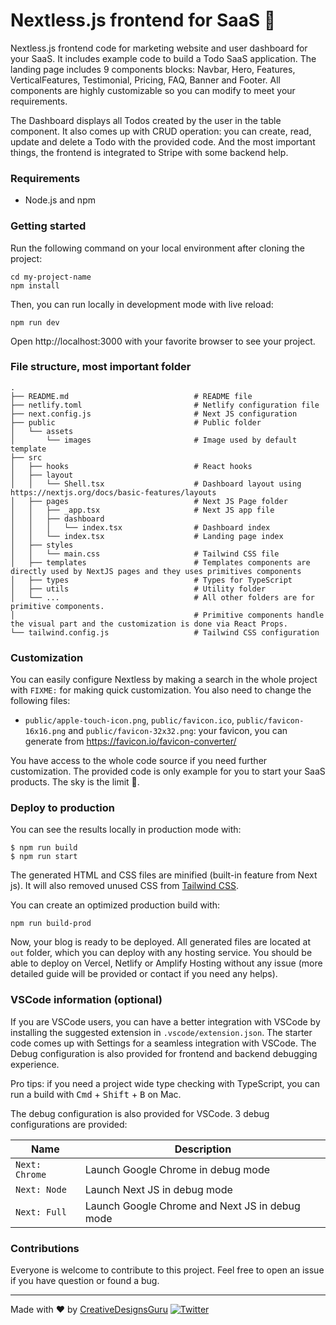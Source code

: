 # Nextless.js frontend for SaaS 🚀

Nextless.js frontend code for marketing website and user dashboard for your SaaS. It includes example code to build a Todo SaaS application. The landing page includes 9 components blocks: Navbar, Hero, Features, VerticalFeatures, Testimonial, Pricing, FAQ, Banner and Footer. All components are highly customizable so you can modify to meet your requirements.

The Dashboard displays all Todos created by the user in the table component. It also comes up with CRUD operation: you can create, read, update and delete a Todo with the provided code. And the most important things, the frontend is integrated to Stripe with some backend help.

### Requirements

- Node.js and npm

### Getting started

Run the following command on your local environment after cloning the project:

```
cd my-project-name
npm install
```

Then, you can run locally in development mode with live reload:

```
npm run dev
```

Open http://localhost:3000 with your favorite browser to see your project.

### File structure, most important folder

```
.
├── README.md                            # README file
├── netlify.toml                         # Netlify configuration file
├── next.config.js                       # Next JS configuration
├── public                               # Public folder
│   └── assets
│       └── images                       # Image used by default template
├── src
│   ├── hooks                            # React hooks
│   ├── layout
│   │   └── Shell.tsx                    # Dashboard layout using https://nextjs.org/docs/basic-features/layouts
│   ├── pages                            # Next JS Page folder
│   │   ├── _app.tsx                     # Next JS app file
│   │   ├── dashboard
│   │   │   └── index.tsx                # Dashboard index
│   │   └── index.tsx                    # Landing page index
│   ├── styles
│   │   └── main.css                     # Tailwind CSS file
│   ├── templates                        # Templates components are directly used by NextJS pages and they uses primitives components
│   ├── types                            # Types for TypeScript
│   ├── utils                            # Utility folder
│   └── ...                              # All other folders are for primitive components.
│                                        # Primitive components handle the visual part and the customization is done via React Props.
└── tailwind.config.js                   # Tailwind CSS configuration
```

### Customization

You can easily configure Nextless by making a search in the whole project with `FIXME:` for making quick customization. You also need to change the following files:

- `public/apple-touch-icon.png`, `public/favicon.ico`, `public/favicon-16x16.png` and `public/favicon-32x32.png`: your favicon, you can generate from https://favicon.io/favicon-converter/

You have access to the whole code source if you need further customization. The provided code is only example for you to start your SaaS products. The sky is the limit 🚀.

### Deploy to production

You can see the results locally in production mode with:

```
$ npm run build
$ npm run start
```

The generated HTML and CSS files are minified (built-in feature from Next js). It will also removed unused CSS from [Tailwind CSS](https://tailwindcss.com).

You can create an optimized production build with:

```
npm run build-prod
```

Now, your blog is ready to be deployed. All generated files are located at `out` folder, which you can deploy with any hosting service. You should be able to deploy on Vercel, Netlify or Amplify Hosting without any issue (more detailed guide will be provided or contact if you need any helps).

### VSCode information (optional)

If you are VSCode users, you can have a better integration with VSCode by installing the suggested extension in `.vscode/extension.json`. The starter code comes up with Settings for a seamless integration with VSCode. The Debug configuration is also provided for frontend and backend debugging experience.

Pro tips: if you need a project wide type checking with TypeScript, you can run a build with <kbd>Cmd</kbd> + <kbd>Shift</kbd> + <kbd>B</kbd> on Mac.

The debug configuration is also provided for VSCode. 3 debug configurations are provided:

| Name | Description |
| --- | ----------- |
| `Next: Chrome` | Launch Google Chrome in debug mode |
| `Next: Node` | Launch Next JS in debug mode |
| `Next: Full` | Launch Google Chrome and Next JS in debug mode |

### Contributions

Everyone is welcome to contribute to this project. Feel free to open an issue if you have question or found a bug.

---

Made with ♥ by [CreativeDesignsGuru](https://creativedesignsguru.com) [![Twitter](https://img.shields.io/twitter/url/https/twitter.com/cloudposse.svg?style=social&label=Follow%20%40Ixartz)](https://twitter.com/ixartz)
